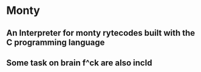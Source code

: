 # Monty

## An Interpreter for monty rytecodes built with the C programming language

## Some task on brain f^ck are also incld
